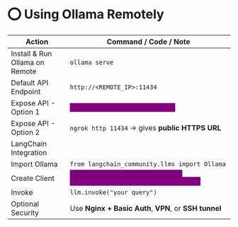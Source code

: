 # ⭕ Using Ollama Remotely

| **Action**                     | **Command / Code / Note**                                                                                                            |
| ------------------------------ | ------------------------------------------------------------------------------------------------------------------------------------ |
| Install & Run Ollama on Remote | `ollama serve`                                                                                                                       |
| Default API Endpoint           | `http://<REMOTE_IP>:11434`                                                                                                           |
| Expose API - Option 1          | <mark style="color:purple;background-color:purple;">**Open port 11434 on cloud VM**</mark>                                           |
| Expose API - Option 2          | `ngrok http 11434` → gives **public HTTPS URL**                                                                                      |
| LangChain Integration          |                                                                                                                                      |
| Import Ollama                  | `from langchain_community.llms import Ollama`                                                                                        |
| Create Client                  | <mark style="color:purple;background-color:purple;">**`llm = Ollama(model='codeguru', base_url='http://<REMOTE_IP>:11434')`**</mark> |
| Invoke                         | `llm.invoke("your query")`                                                                                                           |
| Optional Security              | Use **Nginx + Basic Auth**, **VPN**, or **SSH tunnel**                                                                               |
